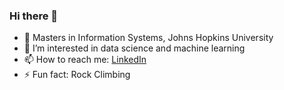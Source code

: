 ### Hi there 👋

- 🔭 Masters in Information Systems, Johns Hopkins University
- 🌱 I’m interested in data science and machine learning
- 📫 How to reach me: [LinkedIn](https://www.linkedin.com/in/yiqunhu/)
- ⚡ Fun fact: Rock Climbing
